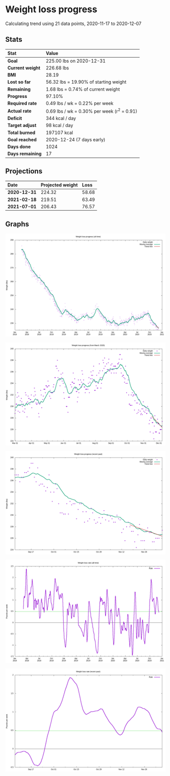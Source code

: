 # Weight loss progress

Calculating trend using 21 data points, 2020-11-17 to 2020-12-07

## Stats

Stat|Value
:-|:-
**Goal**|225.00 lbs on 2020-12-31
**Current weight**|226.68 lbs
**BMI**|28.19
**Lost so far**|56.32 lbs = 19.90% of starting weight
**Remaining**|1.68 lbs =  0.74% of current  weight
**Progress**|97.10%
**Required rate**|0.49 lbs / wk = 0.22% per week
**Actual rate**|0.69 lbs / wk = 0.30% per week  (r<sup>2</sup> = 0.91)
**Deficit**|344 kcal / day
**Target adjust**|98 kcal / day
**Total burned**|197107 kcal
**Goal reached**|2020-12-24 (7 days early)
**Days done**|1024
**Days remaining**|17

## Projections

Date|Projected weight|Loss
:-|:-|:-
**2020-12-31**|224.32|58.68
**2021-02-18**|219.51|63.49
**2021-07-01**|206.43|76.57

## Graphs

![](weight-graph-alltime.png)

![](weight-graph-covid.png)

![](weight-graph-recent.png)

![](rate-graph-alltime.png)

![](rate-graph-recent.png)
